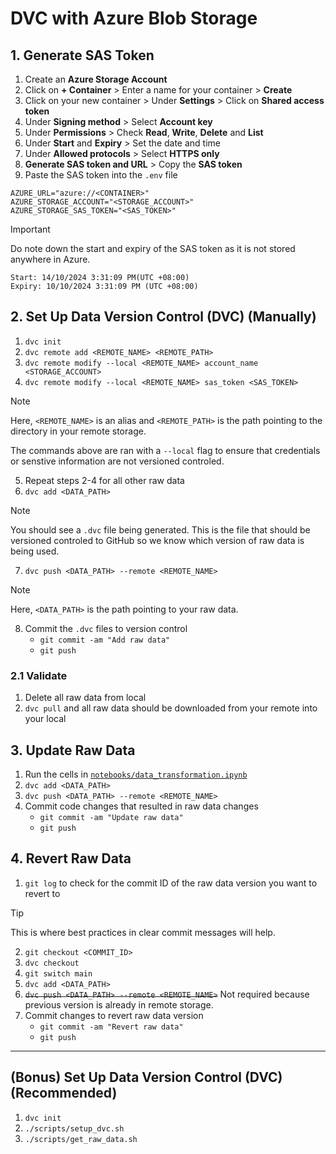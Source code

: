 # DVC with Azure Blob Storage

## 1. Generate SAS Token

1. Create an **Azure Storage Account**
2. Click on **+ Container** > Enter a name for your container > **Create**
3. Click on your new container > Under **Settings** > Click on **Shared access token**
4. Under **Signing method** > Select **Account key**
5. Under **Permissions** > Check **Read**, **Write**, **Delete** and **List**
6. Under **Start** and **Expiry** > Set the date and time
7. Under **Allowed protocols** > Select **HTTPS only**
8. **Generate SAS token and URL** > Copy the **SAS token**
9. Paste the SAS token into the `.env` file

```
AZURE_URL="azure://<CONTAINER>"
AZURE_STORAGE_ACCOUNT="<STORAGE_ACCOUNT>"
AZURE_STORAGE_SAS_TOKEN="<SAS_TOKEN>"
```

> [!IMPORTANT]  
> Do note down the start and expiry of the SAS token as it is not stored anywhere in Azure.
>
> ```
> Start: 14/10/2024 3:31:09 PM(UTC +08:00)
> Expiry: 10/10/2024 3:31:09 PM (UTC +08:00)
> ```

## 2. Set Up Data Version Control (DVC) (Manually)

1. `dvc init`
2. `dvc remote add <REMOTE_NAME> <REMOTE_PATH>`
3. `dvc remote modify --local <REMOTE_NAME> account_name <STORAGE_ACCOUNT>`
4. `dvc remote modify --local <REMOTE_NAME> sas_token <SAS_TOKEN>`

> [!NOTE]
> Here, `<REMOTE_NAME>` is an alias and `<REMOTE_PATH>` is the path pointing to the directory in your remote storage.
>
> The commands above are ran with a `--local` flag to ensure that credentials or senstive information are not versioned controled.

5. Repeat steps 2-4 for all other raw data
6. `dvc add <DATA_PATH>`

> [!NOTE]
> You should see a `.dvc` file being generated. This is the file that should be versioned controled to GitHub so we know which version of raw data is being used.

7. `dvc push <DATA_PATH> --remote <REMOTE_NAME>`

> [!NOTE]
> Here, `<DATA_PATH>` is the path pointing to your raw data.

8. Commit the `.dvc` files to version control
   - `git commit -am "Add raw data"`
   - `git push`

### 2.1 Validate

1. Delete all raw data from local
2. `dvc pull` and all raw data should be downloaded from your remote into your local

## 3. Update Raw Data

1. Run the cells in [`notebooks/data_transformation.ipynb`](notebooks/data_transformation.ipynb)
2. `dvc add <DATA_PATH>`
3. `dvc push <DATA_PATH> --remote <REMOTE_NAME>`
4. Commit code changes that resulted in raw data changes
   - `git commit -am "Update raw data"`
   - `git push`

## 4. Revert Raw Data

1. `git log` to check for the commit ID of the raw data version you want to revert to

> [!TIP]
> This is where best practices in clear commit messages will help.

2. `git checkout <COMMIT_ID>`
3. `dvc checkout`
4. `git switch main`
5. `dvc add <DATA_PATH>`
6. ~~`dvc push <DATA_PATH> --remote <REMOTE_NAME>`~~ Not required because previous version is already in remote storage.
7. Commit changes to revert raw data version
   - `git commit -am "Revert raw data"`
   - `git push`

---

## (Bonus) Set Up Data Version Control (DVC) (Recommended)

1. `dvc init`
2. `./scripts/setup_dvc.sh`
3. `./scripts/get_raw_data.sh`
